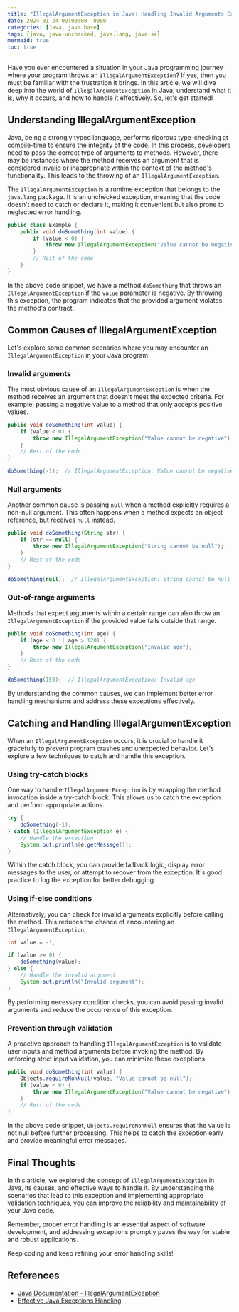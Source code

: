 ```yaml
---
title: "IllegalArgumentException in Java: Handling Invalid Arguments Exception"
date: 2024-01-24 09:00:00 -0000
categories: [Java, java.base]
tags: [java, java-unchecked, java.lang, java-se]
mermaid: true
toc: true
---
```



Have you ever encountered a situation in your Java programming journey where your program throws an `IllegalArgumentException`? If yes, then you must be familiar with the frustration it brings. In this article, we will dive deep into the world of `IllegalArgumentException` in Java, understand what it is, why it occurs, and how to handle it effectively. So, let's get started!

## Understanding IllegalArgumentException

Java, being a strongly typed language, performs rigorous type-checking at compile-time to ensure the integrity of the code. In this process, developers need to pass the correct type of arguments to methods. However, there may be instances where the method receives an argument that is considered invalid or inappropriate within the context of the method's functionality. This leads to the throwing of an `IllegalArgumentException`.

The `IllegalArgumentException` is a runtime exception that belongs to the `java.lang` package. It is an unchecked exception, meaning that the code doesn't need to catch or declare it, making it convenient but also prone to neglected error handling.

```java
public class Example {
    public void doSomething(int value) {
        if (value < 0) {
            throw new IllegalArgumentException("Value cannot be negative");
        }
        // Rest of the code
    }
}
```

In the above code snippet, we have a method `doSomething` that throws an `IllegalArgumentException` if the `value` parameter is negative. By throwing this exception, the program indicates that the provided argument violates the method's contract.

## Common Causes of IllegalArgumentException

Let's explore some common scenarios where you may encounter an `IllegalArgumentException` in your Java program:

### Invalid arguments

The most obvious cause of an `IllegalArgumentException` is when the method receives an argument that doesn't meet the expected criteria. For example, passing a negative value to a method that only accepts positive values.

```java
public void doSomething(int value) {
    if (value < 0) {
        throw new IllegalArgumentException("Value cannot be negative");
    }
    // Rest of the code
}

doSomething(-1);  // IllegalArgumentException: Value cannot be negative
```

### Null arguments

Another common cause is passing `null` when a method explicitly requires a non-null argument. This often happens when a method expects an object reference, but receives `null` instead.

```java
public void doSomething(String str) {
    if (str == null) {
        throw new IllegalArgumentException("String cannot be null");
    }
    // Rest of the code
}

doSomething(null);  // IllegalArgumentException: String cannot be null
```

### Out-of-range arguments

Methods that expect arguments within a certain range can also throw an `IllegalArgumentException` if the provided value falls outside that range.

```java
public void doSomething(int age) {
    if (age < 0 || age > 120) {
        throw new IllegalArgumentException("Invalid age");
    }
    // Rest of the code
}

doSomething(150);  // IllegalArgumentException: Invalid age
```

By understanding the common causes, we can implement better error handling mechanisms and address these exceptions effectively.

## Catching and Handling IllegalArgumentException

When an `IllegalArgumentException` occurs, it is crucial to handle it gracefully to prevent program crashes and unexpected behavior. Let's explore a few techniques to catch and handle this exception.

### Using try-catch blocks

One way to handle `IllegalArgumentException` is by wrapping the method invocation inside a try-catch block. This allows us to catch the exception and perform appropriate actions.

```java
try {
    doSomething(-1);
} catch (IllegalArgumentException e) {
    // Handle the exception
    System.out.println(e.getMessage());
}
```

Within the catch block, you can provide fallback logic, display error messages to the user, or attempt to recover from the exception. It's good practice to log the exception for better debugging.

### Using if-else conditions

Alternatively, you can check for invalid arguments explicitly before calling the method. This reduces the chance of encountering an `IllegalArgumentException`.

```java
int value = -1;

if (value >= 0) {
    doSomething(value);
} else {
    // Handle the invalid argument
    System.out.println("Invalid argument");
}
```

By performing necessary condition checks, you can avoid passing invalid arguments and reduce the occurrence of this exception.

### Prevention through validation

A proactive approach to handling `IllegalArgumentException` is to validate user inputs and method arguments before invoking the method. By enforcing strict input validation, you can minimize these exceptions.

```java
public void doSomething(int value) {
    Objects.requireNonNull(value, "Value cannot be null");
    if (value < 0) {
        throw new IllegalArgumentException("Value cannot be negative");
    }
    // Rest of the code
}
```

In the above code snippet, `Objects.requireNonNull` ensures that the value is not null before further processing. This helps to catch the exception early and provide meaningful error messages.

## Final Thoughts

In this article, we explored the concept of `IllegalArgumentException` in Java, its causes, and effective ways to handle it. By understanding the scenarios that lead to this exception and implementing appropriate validation techniques, you can improve the reliability and maintainability of your Java code.

Remember, proper error handling is an essential aspect of software development, and addressing exceptions promptly paves the way for stable and robust applications.

Keep coding and keep refining your error handling skills!

## References
- [Java Documentation - IllegalArgumentException](https://docs.oracle.com/en/java/javase/14/docs/api/java.base/java/lang/IllegalArgumentException.html)
- [Effective Java Exceptions Handling](https://www.oracle.com/java/technologies/effective-exceptions-handling.html)

